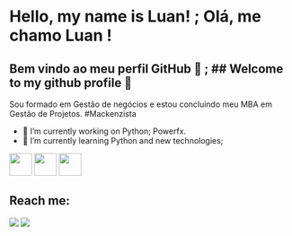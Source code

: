 # Hello, my name is Luan! ; Olá, me chamo Luan ! 

## Bem vindo ao meu perfil GitHub 👋 ; ## Welcome to my github profile 👋

Sou formado em Gestão de negócios e estou concluindo meu MBA em Gestão de Projetos.
#Mackenzista
- 🔭 I’m currently working on Python; Powerfx.
- 🌱 I’m currently learning Python and new technologies;

<img src="https://cdn.jsdelivr.net/gh/devicons/devicon@latest/icons/python/python-original-wordmark.svg" width="40" height="40"/> <img src="https://cdn.jsdelivr.net/gh/devicons/devicon@latest/icons/java/java-original-wordmark.svg" width="40" height="40"/> <img src="https://cdn.jsdelivr.net/gh/devicons/devicon@latest/icons/amazonwebservices/amazonwebservices-original-wordmark.svg" width="40" height="40"/>
 
## Reach me:

<div>
<a href = "mailto:fe.luanferreira@gmail.com"><img loading="lazy" src="https://img.shields.io/badge/Gmail-D14836?style=for-the-badge&logo=gmail&logoColor=white" target="_blank"></a>
<a href="https://www.linkedin.com/in/luan-sferreira/" target="_blank"><img loading="lazy" src="https://img.shields.io/badge/-LinkedIn-%230077B5?style=for-the-badge&logo=linkedin&logoColor=white" target="_blank"></a>   
</div>
